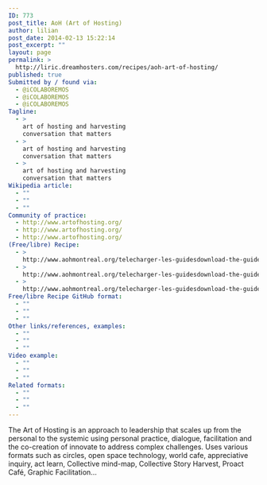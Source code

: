 ```yaml
---
ID: 773
post_title: AoH (Art of Hosting)
author: lilian
post_date: 2014-02-13 15:22:14
post_excerpt: ""
layout: page
permalink: >
  http://liric.dreamhosters.com/recipes/aoh-art-of-hosting/
published: true
Submitted by / found via:
  - @iCOLABOREMOS
  - @iCOLABOREMOS
  - @iCOLABOREMOS
Tagline:
  - >
    art of hosting and harvesting
    conversation that matters
  - >
    art of hosting and harvesting
    conversation that matters
  - >
    art of hosting and harvesting
    conversation that matters
Wikipedia article:
  - ""
  - ""
  - ""
Community of practice:
  - http://www.artofhosting.org/
  - http://www.artofhosting.org/
  - http://www.artofhosting.org/
(Free/libre) Recipe:
  - >
    http://www.aohmontreal.org/telecharger-les-guidesdownload-the-guides/
  - >
    http://www.aohmontreal.org/telecharger-les-guidesdownload-the-guides/
  - >
    http://www.aohmontreal.org/telecharger-les-guidesdownload-the-guides/
Free/libre Recipe GitHub format:
  - ""
  - ""
  - ""
Other links/references, examples:
  - ""
  - ""
  - ""
Video example:
  - ""
  - ""
  - ""
Related formats:
  - ""
  - ""
  - ""
---
```

The Art of Hosting is an approach to leadership that scales up from the personal to the systemic using personal practice, dialogue, facilitation and the co-creation of innovate to address complex challenges. Uses various formats such as circles, open space technology, world cafe, appreciative inquiry, act learn, Collective mind-map, Collective Story Harvest, Proact Café, Graphic Facilitation...